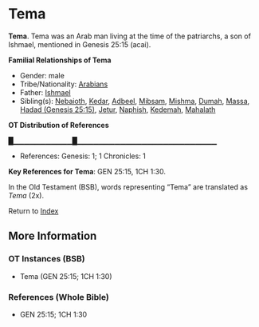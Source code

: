 # Tema
**Tema**. 
Tema was an Arab man living at the time of the patriarchs, a son of Ishmael, mentioned in Genesis 25:15 (acai). 




**Familial Relationships of Tema**


* Gender: male
* Tribe/Nationality: [Arabians](../../../groups/md/acai/Arabia.md)
* Father: [Ishmael](Ishmael.md)
* Sibling(s): [Nebaioth](Nebaioth.md), [Kedar](Kedar.md), [Adbeel](Adbeel.md), [Mibsam](Mibsam.md), [Mishma](Mishma.md), [Dumah](Dumah.md), [Massa](Massa.md), [Hadad (Genesis 25:15)](Hadad.4.md), [Jetur](Jetur.md), [Naphish](Naphish.md), [Kedemah](Kedemah.md), [Mahalath](Mahalath.md)


**OT Distribution of References**

█▁▁▁▁▁▁▁▁▁▁▁█▁▁▁▁▁▁▁▁▁▁▁▁▁▁▁▁▁▁▁▁▁▁▁▁▁▁
* References: Genesis: 1; 1 Chronicles: 1



**Key References for Tema**: 
GEN 25:15, 1CH 1:30. 


In the Old Testament (BSB), words representing “Tema” are translated as 
*Tema* (2x). 




Return to [Index](00-Index.md)

## More Information

### OT Instances (BSB)

* Tema (GEN 25:15; 1CH 1:30)



### References (Whole Bible)

* GEN 25:15; 1CH 1:30



